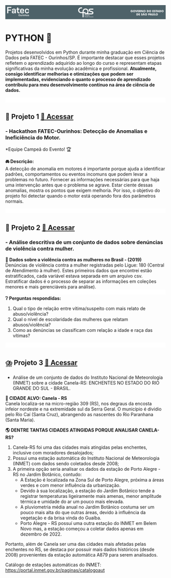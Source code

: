 ![Logo Fatec](imgs/topo.png)
# PYTHON 🐍
Projetos desenvolvidos em Python durante minha graduação em Ciência de Dados pela FATEC - Ourinhos/SP. É importante destacar que esses projetos refletem o aprendizado adquirido ao longo do curso e representam etapas significativas da minha evolução acadêmica e profissional. __Atualmente, consigo identificar melhorias e otimizações que podem ser implementadas, evidenciando o quanto o processo de aprendizado contribuiu para meu desenvolvimento contínuo na área de ciência de dados.__

![Espaço](imgs/espaco_menor.png)  
## 🥇 Projeto 1 [🔗 Acessar](hackathon/Hackathon.ipynb)
### - Hackathon FATEC-Ourinhos: Detecção de Anomalias e Ineficiência do Motor.
*Equipe Campeã do Evento! 🏆   

__🚘 Descrição:__  
A detecção de anomalia em motores é importante porque ajuda a identificar padrões, comportamentos ou eventos incomuns que podem levar a problemas no futuro. Fornecer as informações necessárias para que haja uma intervenção antes que o problema se agrave. Estar ciente dessas anomalias, mostra os pontos que exigem melhoria. Por isso, o objetivo do projeto foi detectar quando o motor está operando fora dos parâmetros normais.


![Espaço](imgs/espaco_menor.png)  
## 🚨 Projeto 2 [🔗 Acessar](180_Denuncias_Violencia_Contra_Mulheres/Projeto_Integrador.ipynb)
### - Análise descritiva de um conjunto de dados sobre denúncias de violência contra mulher. 
__🎲 Dados sobre a violência contra as mulheres no Brasil - (2019)__  
Denúncias de violência contra a mulher registradas pelo Ligue: 180 (Central de Atendimento à mulher). Estes primeiros dados que encontrei estão estratificados, cada variável estava separada em um arquivo csv. Estratificar dados é o processo de separar as informações em coleções menores e mais gerenciáveis para análise).
![Espaço](imgs/espaco_menor.png)  
__❔ Perguntas respondidas:__  
1) Qual o tipo de relação entre vítima/suspeito com mais relato de abuso/violência?    
2) Qual o nível de escolaridade das mulheres que relatam abusos/violência?  
3) Como as denúncias se classificam com relação a idade e raça das vítimas?  


![Espaço](imgs/espaco_menor.png)   
## ⛈️  Projeto 3 [🔗 Acessar](INMET_enchentes_RS/canela_RS.ipynb)
- Análise de um conjunto de dados do Instituto Nacional de Meteorologia (INMET) sobre a cidade Canela-RS: ENCHENTES NO ESTADO DO RIO GRANDE DO SUL - BRASIL.  

__🧭 CIDADE ALVO: Canela - RS__  
Canela localiza-se na micro-região 309 (RS), nos degraus da encosta infeior nordeste e na extremidade sul da Serra Geral. O município é dividio pelo Rio Caí (Santa Cruz), abrangendo as nascentes do Rio Paranhana (Santa Maria).  

__🌎 DENTRE TANTAS CIDADES ATINGIDAS PORQUE ANALISAR CANELA-RS?__  
1. Canela-RS foi uma das cidades mais atingidas pelas enchentes, inclusive com moradores desalojados;  
2. Possui uma estação automática do Instituto Nacional de Meteorologia (INMET) com dados sendo coletados desde 2008;  
3. A primeira opção seria analisar os dados da estação de Porto Alegre - RS no Jardim Botânico, contudo:  
    - A Estação é localizada na Zona Sul de Porto Alegre, próxima a áreas verdes e com menor influência da urbanização.  
    - Devido à sua localização, a estação do Jardim Botânico tende a registrar temperaturas ligeiramente mais amenas, menor amplitude térmica e umidade do ar um pouco mais elevada.  
    - A pluviometria média anual no Jardim Botânico costuma ser um pouco mais alta do que outras áreas, devido à influência da vegetação e da brisa vinda do Guaíba.  
    - Porto Alegre - RS possuí uma outra estação do INMET em Belem Novo mas, a estação começou a coletar dados apenas em dezembro de 2022.  

Portanto, além de Canela ser uma das cidades mais afetadas pelas enchentes no RS, se destaca por possuir mais dados históricos (desde 2008) provenientes da estação automática A879 para serem analisados.

Catálogo de estações automáticas do INMET: https://portal.inmet.gov.br/paginas/catalogoaut
